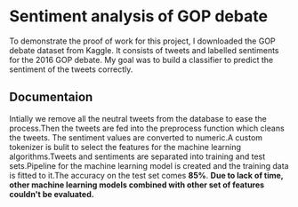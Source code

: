 # Sentiment analysis of GOP debate
To demonstrate the proof of work for this project, I downloaded the GOP debate dataset from Kaggle. It consists of tweets and labelled sentiments for the 2016 GOP debate. My goal was to build a classifier to predict the sentiment of the tweets correctly.
## Documentaion
Intially we remove all the neutral tweets from the database to ease the process.Then the tweets are fed into the preprocess function which cleans the tweets. The sentiment values are converted to numeric.A custom tokenizer is bulit to select the features for the machine learning algorithms.Tweets and sentiments are separated into training and test sets.Pipeline for the machine learning model is created and the training data is fitted to it.The accuracy on the test set comes **85%**.
**Due to lack of time, other machine learning models combined with other set of features couldn't be evaluated.**

